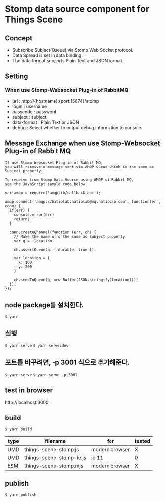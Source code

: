 # Stomp data source component for Things Scene

## Concept

- Subscribe Subject(Queue) via Stomp Web Socket protocol.
- Data Spread is set in data binding.
- The data format supports Plain Text and JSON format.

## Setting

### When use Stomp-Websocket Plug-in of RabbitMQ

- url : http://{hostname}:{port:15674}/stomp
- login : username
- passcode : password
- subject : subject
- data-format : Plain Text or JSON
- debug : Select whether to output debug information to console

## Message Exchange when use Stomp-Websocket Plug-in of Rabbit MQ

```
If use Stomp-Websocket Plug-in of Rabbit MQ,
you will receive a message sent via AMQP Queue which is the same as Subject property.

To receive from Stomp Data Source using AMQP of Rabbit MQ,
see the JavaScript sample code below.
```

```
var amqp = require('amqplib/callback_api');

amqp.connect('amqp://hatiolab:hatiolab@mq.hatiolab.com', function(err, conn) {
  if(err) {
    console.error(err);
    return;
  }

  conn.createChannel(function (err, ch) {
    // Make the name of q the same as Subject property.
    var q = 'location';

    ch.assertQueue(q, { durable: true });

    var location = {
      x: 100,
      y: 200
    }

    ch.sendToQueue(q, new Buffer(JSON.stringify(location)));
  });
});
```

## node package를 설치한다.

`$ yarn`

## 실행

`$ yarn serve`
`$ yarn serve:dev`

## 포트를 바꾸려면, -p 3001 식으로 추가해준다.

`$ yarn serve`
`$ yarn serve -p 3001`

## test in browser

http://localhost:3000

## build

`$ yarn build`

| type | filename                 | for            | tested |
| ---- | ------------------------ | -------------- | ------ |
| UMD  | things-scene-stomp.js    | modern browser | X      |
| UMD  | things-scene-stomp-ie.js | ie 11          | 0      |
| ESM  | things-scene-stomp.mjs   | modern browser | X      |

## publish

`$ yarn publish`
